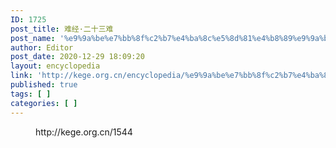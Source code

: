 ```yaml
---
ID: 1725
post_title: 难经·二十三难
post_name: '%e9%9a%be%e7%bb%8f%c2%b7%e4%ba%8c%e5%8d%81%e4%b8%89%e9%9a%be'
author: Editor
post_date: 2020-12-29 18:09:20
layout: encyclopedia
link: 'http://kege.org.cn/encyclopedia/%e9%9a%be%e7%bb%8f%c2%b7%e4%ba%8c%e5%8d%81%e4%b8%89%e9%9a%be'
published: true
tags: [ ]
categories: [ ]
---
```

<!-- wp:embed {"url":"http://kege.org.cn/1544","type":"wp-embed","providerNameSlug":"kege-org-cn","className":""} -->
<figure class="wp-block-embed is-type-wp-embed is-provider-kege-org-cn wp-block-embed-kege-org-cn"><div class="wp-block-embed__wrapper">
http://kege.org.cn/1544
</div></figure>
<!-- /wp:embed -->